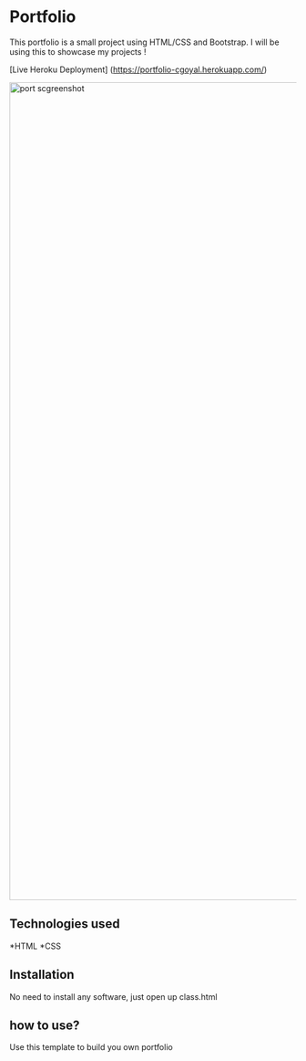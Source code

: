 # Portfolio

This portfolio is a small project using HTML/CSS and Bootstrap. I will be using this to showcase my projects !


[Live Heroku Deployment] (https://portfolio-cgoyal.herokuapp.com/)


<img width="1433" alt="port scgreenshot" src="https://user-images.githubusercontent.com/108299120/178333957-37dafca3-5be8-430e-9d49-a11f2dab9ae4.png">

## Technologies used

*HTML
*CSS

## Installation

No need to install any software, just open up class.html

## how to use?

Use this template to build you own portfolio

